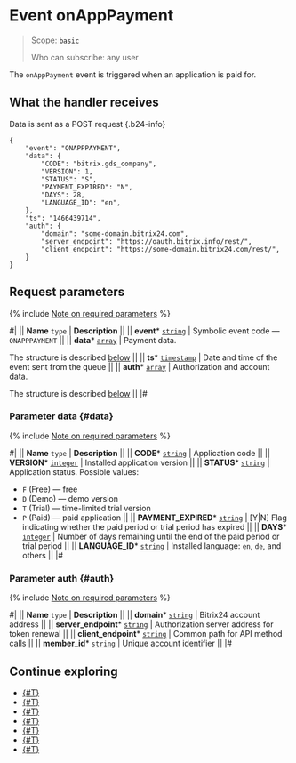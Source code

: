 # Event onAppPayment

> Scope: [`basic`](../../scopes/permissions.md)
>
> Who can subscribe: any user

The `onAppPayment` event is triggered when an application is paid for.

## What the handler receives

Data is sent as a POST request {.b24-info}

```
{
    "event": "ONAPPPAYMENT",
    "data": {
        "CODE": "bitrix.gds_company",
        "VERSION": 1,
        "STATUS": "S",
        "PAYMENT_EXPIRED": "N",
        "DAYS": 28,
        "LANGUAGE_ID": "en",
    },
    "ts": "1466439714",
    "auth": {
        "domain": "some-domain.bitrix24.com",
        "server_endpoint": "https://oauth.bitrix.info/rest/",
        "client_endpoint": "https://some-domain.bitrix24.com/rest/", 
    }
}
```

## Request parameters

{% include [Note on required parameters](../../../_includes/required.md) %}

#|
|| **Name**
`type` | **Description** ||
|| **event***
[`string`](../../data-types.md) | Symbolic event code — `ONAPPPAYMENT` ||
|| **data***
[`array`](../../data-types.md) | Payment data.

The structure is described [below](#data) ||
|| **ts***
[`timestamp`](../../data-types.md) | Date and time of the event sent from the queue ||
|| **auth***
[`array`](../../data-types.md) | Authorization and account data.

The structure is described [below](#auth) ||
|#

### Parameter data {#data}

{% include [Note on required parameters](../../../_includes/required.md) %}

#|
|| **Name**
`type` | **Description** ||
|| **CODE***
[`string`](../../data-types.md) | Application code ||
|| **VERSION***
[`integer`](../../data-types.md) | Installed application version ||
|| **STATUS***
[`string`](../../data-types.md) | Application status. Possible values:
- `F` (Free) — free
- `D` (Demo) — demo version
- `T` (Trial) — time-limited trial version
- `P` (Paid) — paid application ||
|| **PAYMENT_EXPIRED***
[`string`](../../data-types.md) | [Y\|N] Flag indicating whether the paid period or trial period has expired ||
|| **DAYS***
[`integer`](../../data-types.md) | Number of days remaining until the end of the paid period or trial period ||
|| **LANGUAGE_ID***
[`string`](../../data-types.md) | Installed language: `en`, `de`, and others ||
|#

### Parameter auth {#auth}

{% include [Note on required parameters](../../../_includes/required.md) %}

#|
|| **Name**
`type` | **Description** ||
|| **domain***
[`string`](../../data-types.md) | Bitrix24 account address ||
|| **server_endpoint***
[`string`](../../data-types.md) | Authorization server address for token renewal ||
|| **client_endpoint***
[`string`](../../data-types.md) | Common path for API method calls ||
|| **member_id***
[`string`](../../data-types.md) | Unique account identifier ||
|#

## Continue exploring

- [{#T}](../../events/index.md)
- [{#T}](../../events/event-bind.md)
- [{#T}](../system/app-info.md)
- [{#T}](./on-app-install.md)
- [{#T}](./on-app-method-confirm.md)
- [{#T}](./on-user-add.md)
- [{#T}](./on-app-uninstall.md)